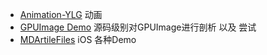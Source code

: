 * [Animation-YLG](https://github.com/mrhyh/Animation-YLG) 动画
* [GPUImage Demo](https://github.com/loyinglin/GPUImage) 源码级别对GPUImage进行剖析 以及 尝试
* [MDArtileFiles](https://github.com/mrhyh/MDArtileFiles) iOS 各种Demo
